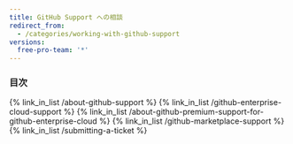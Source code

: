 ```yaml
---
title: GitHub Support への相談
redirect_from:
  - /categories/working-with-github-support
versions:
  free-pro-team: '*'
---
```



### 目次

{% link_in_list /about-github-support %}
{% link_in_list /github-enterprise-cloud-support %}
{% link_in_list /about-github-premium-support-for-github-enterprise-cloud %}
{% link_in_list /github-marketplace-support %}
{% link_in_list /submitting-a-ticket %}
